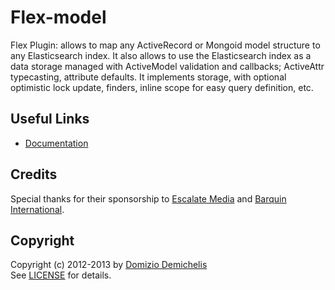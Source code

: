 # Flex-model

Flex Plugin: allows to map any ActiveRecord or Mongoid model structure to any Elasticsearch index. It also allows to use the Elasticsearch index as a data storage managed with ActiveModel validation and callbacks; ActiveAttr typecasting, attribute defaults. It implements storage, with optional optimistic lock update, finders, inline scope for easy query definition, etc.

## Useful Links

* [Documentation](https://github.com/ddnexus/flex/wiki/flex-model)

## Credits

Special thanks for their sponsorship to [Escalate Media](http://www.escalatemedia.com) and [Barquin International](http://www.barquin.com).

## Copyright

Copyright (c) 2012-2013 by [Domizio Demichelis](mailto://dd.nexus@gmail.com)<br>
See [LICENSE](./flex-model/blob/master/LICENSE) for details.
